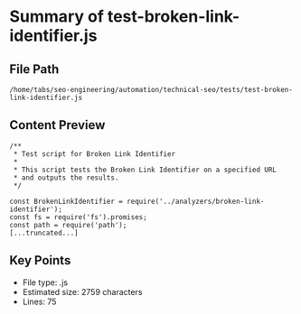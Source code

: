 # Summary of test-broken-link-identifier.js
  
## File Path
`/home/tabs/seo-engineering/automation/technical-seo/tests/test-broken-link-identifier.js`

## Content Preview
```
/**
 * Test script for Broken Link Identifier
 * 
 * This script tests the Broken Link Identifier on a specified URL
 * and outputs the results.
 */

const BrokenLinkIdentifier = require('../analyzers/broken-link-identifier');
const fs = require('fs').promises;
const path = require('path');
[...truncated...]
```

## Key Points
- File type: .js
- Estimated size: 2759 characters
- Lines: 75
